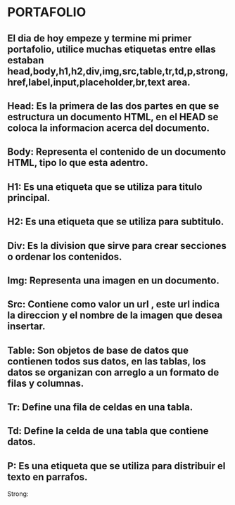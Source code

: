 # PORTAFOLIO
El dia de hoy empeze y termine mi primer portafolio, utilice muchas etiquetas entre ellas estaban head,body,h1,h2,div,img,src,table,tr,td,p,strong,href,label,input,placeholder,br,text area.
----------------------------------------------------------------------------
Head: Es la primera de las dos partes en que se estructura un documento HTML, en el HEAD se coloca la informacion acerca del documento.
----------------------------------------------------------------------------
Body: Representa el contenido de un documento HTML, tipo lo que esta adentro.
----------------------------------------------------------------------------
H1: Es una etiqueta que se utiliza para titulo principal.
----------------------------------------------------------------------------
H2: Es una etiqueta que se utiliza para subtitulo.
----------------------------------------------------------------------------
Div: Es la division que sirve para crear secciones o ordenar los contenidos.
----------------------------------------------------------------------------
Img: Representa una imagen en un documento.
----------------------------------------------------------------------------
Src: Contiene como valor un url , este url indica la direccion y el nombre de la imagen que desea insertar.
----------------------------------------------------------------------------
Table: Son objetos de base de datos que contienen todos sus datos, en las tablas, los datos se organizan con arreglo a un formato de filas y columnas.
----------------------------------------------------------------------------
Tr: Define una fila de celdas en una tabla.
----------------------------------------------------------------------------
Td: Define la celda de una tabla que contiene datos.
----------------------------------------------------------------------------
P: Es una etiqueta que se utiliza para distribuir el texto en parrafos.
----------------------------------------------------------------------------
Strong:


